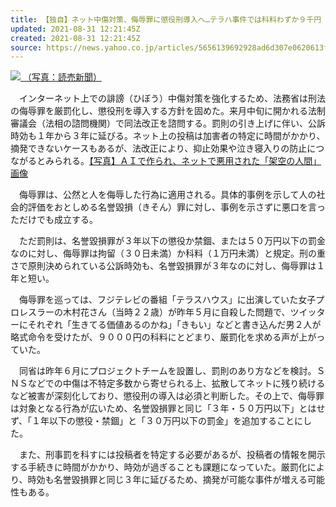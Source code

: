 ```yaml
---
title: 【独自】ネット中傷対策、侮辱罪に懲役刑導入へ…テラハ事件では科料わずか９千円（読売新聞オンライン）
updated: 2021-08-31 12:21:45Z
created: 2021-08-31 12:21:45Z
source: https://news.yahoo.co.jp/articles/5656139692928ad6d307e0620613f709c6e185b4
---
```


[![](https://amd-pctr.c.yimg.jp/r/iwiz-amd/20210829-00050260-yom-000-86-view.jpg) （写真：読売新聞）](https://news.yahoo.co.jp/articles/5656139692928ad6d307e0620613f709c6e185b4/images/000)

　インターネット上での誹謗（ひぼう）中傷対策を強化するため、法務省は刑法の侮辱罪を厳罰化し、懲役刑を導入する方針を固めた。来月中旬に開かれる法制審議会（法相の諮問機関）で同法改正を諮問する。罰則の引き上げに伴い、公訴時効も１年から３年に延びる。ネット上の投稿は加害者の特定に時間がかかり、摘発できないケースもあるが、法改正により、抑止効果や泣き寝入りの防止につながるとみられる。[【写真】ＡＩで作られ、ネットで悪用された「架空の人間」画像](https://www.yomiuri.co.jp/pluralphoto/20210613-OYT1I50025/?from=yhd)

　侮辱罪は、公然と人を侮辱した行為に適用される。具体的事例を示して人の社会的評価をおとしめる名誉毀損（きそん）罪に対し、事例を示さずに悪口を言っただけでも成立する。

　ただ罰則は、名誉毀損罪が３年以下の懲役か禁錮、または５０万円以下の罰金なのに対し、侮辱罪は拘留（３０日未満）か科料（１万円未満）と規定。刑の重さで原則決められている公訴時効も、名誉毀損罪が３年なのに対し、侮辱罪は１年と短い。

　侮辱罪を巡っては、フジテレビの番組「テラスハウス」に出演していた女子プロレスラーの木村花さん（当時２２歳）が昨年５月に自殺した問題で、ツイッターにそれぞれ「生きてる価値あるのかね」「きもい」などと書き込んだ男２人が略式命令を受けたが、９０００円の科料にとどまり、厳罰化を求める声が上がっていた。

　同省は昨年６月にプロジェクトチームを設置し、罰則のあり方などを検討。ＳＮＳなどでの中傷は不特定多数から寄せられる上、拡散してネットに残り続けるなど被害が深刻化しており、懲役刑の導入は必須と判断した。その上で、侮辱罪は対象となる行為が広いため、名誉毀損罪と同じ「３年・５０万円以下」とはせず、「１年以下の懲役・禁錮」と「３０万円以下の罰金」を追加することにした。

　また、刑事罰を科すには投稿者を特定する必要があるが、投稿者の情報を開示する手続きに時間がかかり、時効が過ぎることも課題になっていた。厳罰化により、時効も名誉毀損罪と同じ３年に延びるため、摘発が可能な事件が増える可能性もある。
